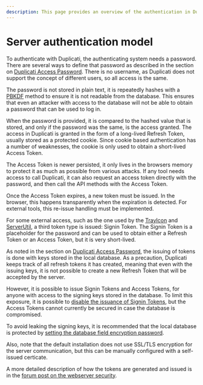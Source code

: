```yaml
---
description: This page provides an overview of the authentication in Duplicati
---
```


# Server authentication model

To authenticate with Duplicati, the authenticating system needs a password. There are several ways to define that password as described in the section on [Duplicati Access Password](../detailed-descriptions/duplicati-access-password.md). There is no username, as Duplicati does not support the concept of different users, so all access is the same.

The password is not stored in plain text, it is repeatedly hashes with a [PBKDF](https://en.wikipedia.org/wiki/PBKDF2) method to ensure it is not readable from the database. This ensures that even an attacker with access to the database will not be able to obtain a password that can be used to log in.

When the password is provided, it is compared to the hashed value that is stored, and only if the password was the same, is the access granted. The access in Duplicati is granted in the form of a long-lived Refresh Token, usually stored as a protected cookie. Since cookie based authentication has a number of weaknesses, the cookie is only used to obtain a short-lived Access Token.

The Access Token is newer persisted, it only lives in the browsers memory to protect it as much as possible from various attacks. If any tool needs access to call Duplicati, it can also request an access token directly with the password, and then call the API methods with the Access Token.

Once the Access Token expires, a new token must be issued. In the browser, this happens transparently when the expiration is detected. For external tools, this re-issue handling must be implemented.

For some external access, such as the one used by the [TrayIcon](../duplicati-programs/trayicon.md) and [ServerUtil](../duplicati-programs/command-line-interface-cli-1/serverutil.md), a third token type is issued: Signin Token. The Signin Token is a placeholder for the password and can be used to obtain either a Refresh Token or an Access Token, but it is very short-lived.

As noted in the section on [Duplicati Access Password](../detailed-descriptions/duplicati-access-password.md), the issuing of tokens is done with keys stored in the local database. As a precaution, Duplicati keeps track of all refresh tokens it has created, meaning that even with the issuing keys, it is not possible to create a new Refresh Token that will be accepted by the server.

However, it is possible to issue Signin Tokens and Access Tokens, for anyone with access to the signing keys stored in the database. To limit this exposure, it is possible to [disable the issuance of Signin Tokens](../detailed-descriptions/duplicati-access-password.md), but the Access Tokens cannot currently be secured in case the database is compromised.

To avoid leaking the signing keys, it is recommended that the local database is protected by [setting the database field encryption password](../detailed-descriptions/the-server-database.md).

Also, note that the default installation does not use SSL/TLS encryption for the server communication, but this can be manually configured with a self-issued certicate.

A more detailed description of how the tokens are generated and issued is in the [forum post on the webserver security](https://forum.duplicati.com/t/increasing-security-for-duplicati-s-web-server/18871).
